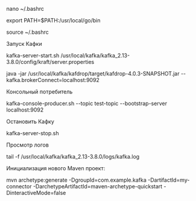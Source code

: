 nano ~/.bashrc

export PATH=$PATH:/usr/local/go/bin

source ~/.bashrc


Запуск Кафки

kafka-server-start.sh /usr/local/kafka/kafka_2.13-3.8.0/config/kraft/server.properties

java -jar /usr/local/kafka/kafdrop/target/kafdrop-4.0.3-SNAPSHOT.jar --kafka.brokerConnect=localhost:9092

Консольный потребитель

kafka-console-producer.sh --topic test-topic --bootstrap-server localhost:9092


Остановить Кафку

kafka-server-stop.sh


Просмотр логов

tail -f /usr/local/kafka/kafka_2.13-3.8.0/logs/kafka.log

Инициализация нового Maven проект:

mvn archetype:generate -DgroupId=com.example.kafka -DartifactId=my-connector -DarchetypeArtifactId=maven-archetype-quickstart -DinteractiveMode=false




